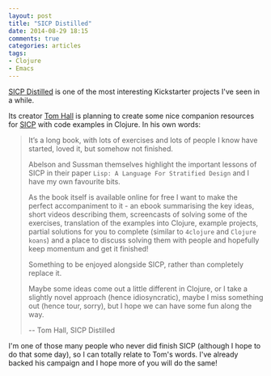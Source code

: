 ```yaml
---
layout: post
title: "SICP Distilled"
date: 2014-08-29 18:15
comments: true
categories: articles
tags:
- Clojure
- Emacs
---
```


[SICP Distilled](https://www.kickstarter.com/projects/1751759988/sicp-distilled)
is one of the most interesting Kickstarter projects I've seen in a
while.

Its creator [Tom Hall](http://www.thattommyhall.com/) is
planning to create some nice companion resources for [SICP](http://sicpebook.wordpress.com/) with code
examples in Clojure. In his own words:

> It’s a long book, with lots
> of exercises and lots of people I know have started, loved it, but
> somehow not finished.
>
> Abelson and Sussman themselves highlight the important lessons of SICP
> in their paper `Lisp: A Language For Stratified Design` and I have my
> own favourite bits.
>
> As the book itself is available online for free I want to make the
> perfect accompaniment to it - an ebook summarising the key ideas,
> short videos describing them, screencasts of solving some of the
> exercises, translation of the examples into Clojure, example projects,
> partial solutions for you to complete (similar to `4clojure` and `Clojure
> koans`) and a place to discuss solving them with people and hopefully
> keep momentum and get it finished!
>
> Something to be enjoyed alongside SICP, rather than completely replace it.
>
> Maybe some ideas come out a little different in Clojure, or I take a
> slightly novel approach (hence idiosyncratic), maybe I miss something
> out (hence tour, sorry), but I hope we can have some fun along the
> way.
>
> -- Tom Hall, SICP Distilled

I'm one of those many people who never did finish SICP (although I
hope to do that some day), so I can totally relate to Tom's
words. I've already backed his campaign and I hope more of you will do
the same!
